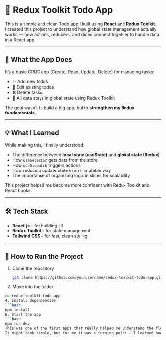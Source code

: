 # 📝 Redux Toolkit Todo App

This is a simple and clean Todo app I built using **React** and **Redux Toolkit**.  
I created this project to understand how global state management actually works — how actions, reducers, and slices connect together to handle data in a React app.

---

## 🚀 What the App Does

It’s a basic CRUD app (Create, Read, Update, Delete) for managing tasks:
- ✨ Add new todos  
- 📝 Edit existing todos  
- ❌ Delete tasks  
- 💾 All data stays in global state using Redux Toolkit

The goal wasn’t to build a big app, but to **strengthen my Redux fundamentals**.

---

## 💡 What I Learned

While making this, I finally understood:
- The difference between **local state (useState)** and **global state (Redux)**  
- How `useSelector` gets data from the store  
- How `useDispatch` triggers actions  
- How reducers update state in an immutable way  
- The importance of organizing logic in slices for scalability

This project helped me become more confident with Redux Toolkit and React hooks.

---

## 🛠️ Tech Stack

- **React.js** – for building UI  
- **Redux Toolkit** – for state management  
- **Tailwind CSS** – for fast, clean styling  

---

## 🧩 How to Run the Project

1. Clone the repository  
   ```bash
   git clone https://github.com/yourusername/redux-toolkit-todo-app.git
2. Move into the folder
 ```bash
 cd redux-toolkit-todo-app
4. Install dependencies
 ```bash
 npm install
6. Start the app
 ```bash
 npm run dev
This was one of the first apps that really helped me understand the flow of data in React.
It might look simple, but for me it was a turning point — I learned how to make things dynamic, manage updates, and handle global state properly.
